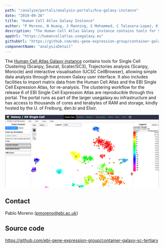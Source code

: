 ```yaml
---
path: "/analyze/portals/analysis-portals/hca-galaxy-instance"
date: "2019-09-26"
title: "Human Cell Atlas Galaxy Instance"
author: "P Moreno, N Huang, J Manning, S Mohammed, C Talavera-Lopez, K Polanski, W Bacon, B Gruening, H Rasche, K Meyer, S Teichmann, A Brazma, I Papatheodorou"
description: "The Human Cell Atlas Galaxy instance contains tools for Single Cell analysis and interactive visualisation (UCSC CellBrowser). It can import matrix data from the Human Cell Atlas and the EBI Single Cell Expression Atlas, for re-analysis."
appUrl: "https://humancellatlas.usegalaxy.eu"
githubUrl: "https://github.com/ebi-gene-expression-group/container-galaxy-sc-tertiary"
componentName: "analysisDetail"
---
```


The [Human Cell Atlas Galaxy instance](https://humancellatlas.usegalaxy.eu) contains tools for Single Cell Clustering (Scanpy, Seurat, Scater/SC3), Trajectories analysis (Scanpy, Monocle) and interactive visualisation (UCSC CellBrowser), allowing simple data analysis through the proven Galaxy user interface.
It also includes facilities to import matrix data from the Human Cell Atlas and the EBI Single Cell Expression Atlas, for re-analysis.
The clustering workflow for the release 6 of EBI Single Cell Expression Atlas are reproducible through this portal.
The portal runs as part of the larger usegalaxy.eu infrastructure and has access to thousands of cores and terabytes of RAM and storage, kindly hosted by the U. of Freiburg, den.bi and Elixir.

[![Human Cell Atlas Galaxy Instance](../_images/portals/hca-galaxy-instance.png)](https://humancellatlas.usegalaxy.eu)

## Contact
Pablo Moreno ([pmoreno@ebi.ac.uk](mailto:pmoreno@ebi.ac.uk))

## Source code
<https://github.com/ebi-gene-expression-group/container-galaxy-sc-tertiary>
